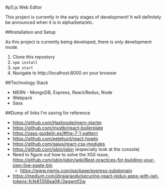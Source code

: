 #p5.js Web Editor

This project is currently in the early stages of development! It will definitely be announced when it is in alpha/beta/etc. 

##Installation and Setup

As this project is currently being developed, there is only development mode.

1. Clone this repostory
2. `npm install`
3. `npm start`
4. Navigate to http://localhost:8000 on your browser

##Technology Stack
* MERN - MongoDB, Express, React/Redux, Node
* Webpack
* Sass

##Dump of links I'm saving for reference

* https://github.com/Hashnode/mern-starter
* https://github.com/mxstbr/react-boilerplate
* https://sass-guidelin.es/#the-7-1-pattern
* https://github.com/petehunt/react-howto
* https://github.com/gajus/react-css-modules
* https://github.com/jsbin/jsbin (especially look at the console)
* Need to figure out how to solve the XSS issue, https://github.com/jsbin/jsbin/wiki/Best-practices-for-building-your-own-live-paste-bin
	* https://www.npmjs.com/package/express-subdomain
* https://medium.com/@rajaraodv/securing-react-redux-apps-with-jwt-tokens-fcfe81356ea0#.i3agwmf2w